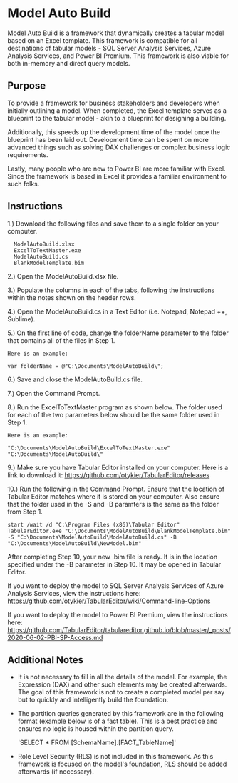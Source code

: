 # Model Auto Build

Model Auto Build is a framework that dynamically creates a tabular model based on an Excel template. This framework is compatible for all destinations of tabular models - SQL Server Analysis Services, Azure Analysis Services, and Power BI Premium. This framework is also viable for both in-memory and direct query models.

## Purpose

To provide a framework for business stakeholders and developers when initially outlining a model. When completed, the Excel template serves as a blueprint to the tabular model - akin to a blueprint for designing a building. 

Additionally, this speeds up the development time of the model once the blueprint has been laid out. Development time can be spent on more advanced things such as solving DAX challenges or complex business logic requirements.

Lastly, many people who are new to Power BI are more familiar with Excel. Since the framework is based in Excel it provides a familiar environment to such folks. 

## Instructions

1.) Download the following files and save them to a single folder on your computer.

      ModelAutoBuild.xlsx
      ExcelToTextMaster.exe
      ModelAutoBuild.cs
      BlankModelTemplate.bim

2.) Open the ModelAutoBuild.xlsx file.

3.) Populate the columns in each of the tabs, following the instructions within the notes shown on the header rows.

4.) Open the ModelAutoBuild.cs in a Text Editor (i.e. Notepad, Notepad ++, Sublime).

5.) On the first line of code, change the folderName parameter to the folder that contains all of the files in Step 1. 
    
    Here is an example:
    
    var folderName = @"C:\Documents\ModelAutoBuild\";
    
6.) Save and close the ModelAutoBuild.cs file.

7.) Open the Command Prompt.

8.) Run the ExcelToTextMaster program as shown below. The folder used for each of the two parameters below should be the same folder used in Step 1.

    Here is an example:
    
    "C:\Documents\ModelAutoBuild\ExcelToTextMaster.exe" "C:\Documents\ModelAutoBuild\"

9.) Make sure you have Tabular Editor installed on your computer. Here is a link to download it: https://github.com/otykier/TabularEditor/releases

10.) Run the following in the Command Prompt. Ensure that the location of Tabular Editor matches where it is stored on your computer. Also ensure that the folder used in the -S and -B paramters is the same as the folder from Step 1.

    start /wait /d "C:\Program Files (x86)\Tabular Editor" TabularEditor.exe "C:\Documents\ModelAutoBuild\BlankModelTemplate.bim" -S "C:\Documents\ModelAutoBuild\ModelAutoBuild.cs" -B "C:\Documents\ModelAutoBuild\NewModel.bim"
    
After completing Step 10, your new .bim file is ready. It is in the location specified under the -B parameter in Step 10. It may be opened in Tabular Editor.

If you want to deploy the model to SQL Server Analysis Services of Azure Analysis Services, view the instructions here:
https://github.com/otykier/TabularEditor/wiki/Command-line-Options

If you want to deploy the model to Power BI Premium, view the instructions here:
https://github.com/TabularEditor/tabulareditor.github.io/blob/master/_posts/2020-06-02-PBI-SP-Access.md

## Additional Notes

* It is not necessary to fill in all the details of the model. For example, the Expression (DAX) and other such elements may be created afterwards. The goal of this framework is not to create a completed model per say but to quickly and intelligently build the foundation.

* The partition queries generated by this framework are in the following format (example below is of a fact table). This is a best practice and ensures no logic is housed within the partition query.
     
    'SELECT * FROM [SchemaName].[FACT_TableName]'
    
* Role Level Security (RLS) is not included in this framework. As this framework is focused on the model's foundation, RLS should be added afterwards (if necessary).
